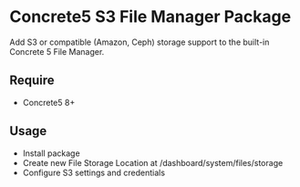 Concrete5 S3 File Manager Package
===
Add S3 or compatible (Amazon, Ceph) storage support to the built-in Concrete 5 File Manager.

## Require
- Concrete5 8+

## Usage
- Install package
- Create new File Storage Location at /dashboard/system/files/storage
- Configure S3 settings and credentials
